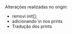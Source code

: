 Alterações realizadas no origin:

* removi init[];
* adicionando \n nos prints
* Tradução dos prints